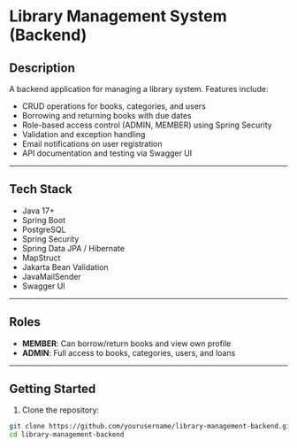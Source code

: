 # Library Management System (Backend)

## Description

A backend application for managing a library system. Features include:

- CRUD operations for books, categories, and users
- Borrowing and returning books with due dates
- Role-based access control (ADMIN, MEMBER) using Spring Security
- Validation and exception handling
- Email notifications on user registration
- API documentation and testing via Swagger UI

---

## Tech Stack

- Java 17+
- Spring Boot
- PostgreSQL
- Spring Security
- Spring Data JPA / Hibernate
- MapStruct
- Jakarta Bean Validation
- JavaMailSender
- Swagger UI

---

## Roles

- **MEMBER**: Can borrow/return books and view own profile
- **ADMIN**: Full access to books, categories, users, and loans

---

## Getting Started

1. Clone the repository:

```bash
git clone https://github.com/yourusername/library-management-backend.git
cd library-management-backend
